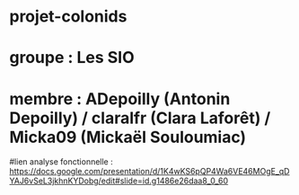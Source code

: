 # projet-colonids
# groupe : Les SIO
# membre  :  ADepoilly (Antonin Depoilly) / claralfr (Clara Laforêt) / Micka09 (Mickaël  Souloumiac)

#lien analyse fonctionnelle : https://docs.google.com/presentation/d/1K4wKS6pQP4Wa6VE46MOgE_qDYAJ6vSeL3jkhnKYDobg/edit#slide=id.g1486e26daa8_0_60
